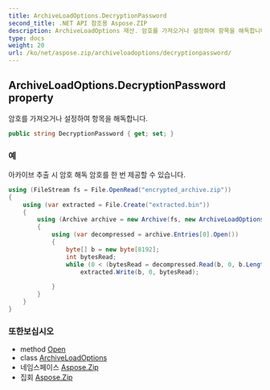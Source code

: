```yaml
---
title: ArchiveLoadOptions.DecryptionPassword
second_title: .NET API 참조용 Aspose.ZIP
description: ArchiveLoadOptions 재산. 암호를 가져오거나 설정하여 항목을 해독합니다.
type: docs
weight: 20
url: /ko/net/aspose.zip/archiveloadoptions/decryptionpassword/
---
```

## ArchiveLoadOptions.DecryptionPassword property

암호를 가져오거나 설정하여 항목을 해독합니다.

```csharp
public string DecryptionPassword { get; set; }
```

### 예

아카이브 추출 시 암호 해독 암호를 한 번 제공할 수 있습니다.

```csharp
using (FileStream fs = File.OpenRead("encrypted_archive.zip"))
{
    using (var extracted = File.Create("extracted.bin"))
    {
        using (Archive archive = new Archive(fs, new ArchiveLoadOptions() { DecryptionPassword = "p@s$" }))
        {
            using (var decompressed = archive.Entries[0].Open())
            {
                byte[] b = new byte[8192];
                int bytesRead;
                while (0 < (bytesRead = decompressed.Read(b, 0, b.Length)))
                    extracted.Write(b, 0, bytesRead);
                
            }
        }
    }
}
```

### 또한보십시오

* method [Open](../../archiveentry/open/)
* class [ArchiveLoadOptions](../)
* 네임스페이스 [Aspose.Zip](../../archiveloadoptions/)
* 집회 [Aspose.Zip](../../../)


